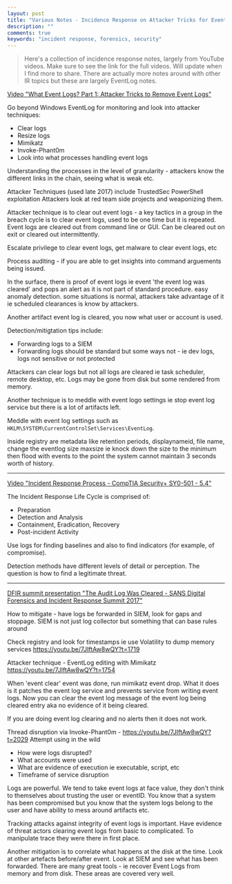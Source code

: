 ```yaml
---
layout: post
title: "Various Notes - Incidence Response on Attacker Tricks for EventLog"
description: ""
comments: true
keywords: "incident response, forensics, security"
---
```


> Here's a collection of incidence response notes, largely from YouTube videos. Make sure to see the link for the full videos. Will update when I find more to share. There are actually more notes around with other IR topics but these are largely EventLog notes.


[Video "What Event Logs? Part 1: Attacker Tricks to Remove Event Logs"](https://youtu.be/7JIftAw8wQY)

Go beyond Windows EventLog for monitoring and look into attacker techniques:
* Clear logs
* Resize logs
* Mimikatz
* Invoke-Phant0m
* Look into what processes handling event logs

Understanding the processes in the level of granularity - attackers know the different links in the chain, seeing what is weak etc.

Attacker Techniques (used late 2017) include TrustedSec PowerShell exploitation
Attackers look at red team side projects and weaponizing them.

Attacker technique is to clear out event logs - a key tactics in a group in the breach cycle is to clear event logs, used to be one time but it is repeated. Event logs are cleared out from command line or GUI. Can be cleared out on exit or cleared out intermittently.

Escalate privilege to clear event logs, get malware to clear event logs, etc

Process auditing - if you are able to get insights into command arguements being issued.

In the surface, there is proof of event logs ie event 'the event log was cleared' and pops an alert as it is not part of standard procedure. easy anomaly detection. some situations is normal, attackers take advantage of it ie scheduled clearances is know by attackers.

Another artifact event log is cleared, you now what user or account is used.

Detection/mitigtation tips include:
* Forwarding logs to a SIEM
* Forwarding logs should be standard but some ways not - ie dev logs, logs not sensitive or not protected

Attackers can clear logs but not all logs are cleared ie task scheduler, remote desktop, etc. Logs may be gone from disk but some rendered from memory.

Another technique is to meddle with event logo settings ie stop event log service but there is a lot of artifacts left.

Meddle with event log settings such as `HKLM\SYSTEM\CurrentControlSet\Services\EventLog`.

Inside registry are metadata like retention periods, displaynameid, file name, change the eventlog size maxsize ie knock down the size to the minimum then flood with events to the point the system cannot maintain 3 seconds worth of history.

---

[Video "Incident Response Process - CompTIA Security+ SY0-501 - 5.4"](https://www.youtube.com/watch?v=qGktAVJpTGE)

The Incident Response Life Cycle is comprised of:
* Preparation
* Detection and Analysis
* Containment, Eradication, Recovery
* Post-incident Activity

Use logs for finding baselines and also to find indicators (for example, of compromise).

Detection methods have different levels of detail or perception. The question is how to find a legitimate threat.

---

[DFIR summit presentation "The Audit Log Was Cleared - SANS Digital Forensics and Incident Response Summit 2017"](https://www.youtube.com/watch?v=00EwvDKaKyQ)

How to mitigate - have logs be forwarded in SIEM, look for gaps and stoppage. SIEM is not just log collector but something that can base rules around

Check registry and look for timestamps ie use Volatility to dump memory services https://youtu.be/7JIftAw8wQY?t=1719

Attacker technique - EventLog editing with Mimikatz https://youtu.be/7JIftAw8wQY?t=1754

When 'event clear' event was done, run mimikatz event drop. What it does is it patches the event log service and prevents service from writing event logs.
Now you can clear the event log message of the event log being cleared entry aka no evidence of it being cleared.

If you are doing event log clearing and no alerts then it does not work.

Thread disruption via Invoke-Phant0m - https://youtu.be/7JIftAw8wQY?t=2029
Attempt using in the wild

- How were logs disrupted?
- What accounts were used
- What are evidence of execution ie executable, script, etc
- Timeframe of service disruption

Logs are powerful. We tend to take event logs at face value, they don't think to themselves about trusting the user or eventID. You know that a system has been compromised but you know that the system logs belong to the user and have ability to mess around artifacts etc.

Tracking attacks against integrity of event logs is important. Have evidence of threat actors clearing event logs from basic to complicated. To manipulate trace they were there in first place.

Another mitigation is to correlate what happens at the disk at the time. Look at other artefacts before/after event. Look at SIEM and see what has been forwarded.
There are many great tools - ie recover Event Logs from memory and from disk. These areas are covered very well.
